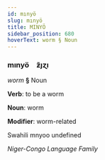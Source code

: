 ```yaml
---
id: mınyö
slug: mınyö
title: MINYÖ
sidebar_position: 680
hoverText: worm § Noun
---
```


### mınyö&emsp;<span kind="abugida">ƶ̃ȷɀı</span>

*worm* **§** Noun

**Verb**: to be a worm

**Noun**: worm

**Modifier**: worm-related

Swahili mnyoo undefined

*Niger-Congo Language Family*